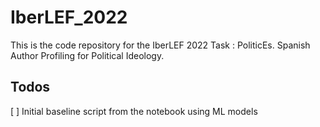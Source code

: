 # IberLEF_2022

This is the code repository for the IberLEF 2022 Task : PoliticEs. Spanish Author Profiling for Political Ideology.


## Todos

[ ] Initial baseline script from the notebook using ML models






